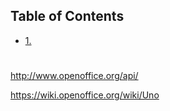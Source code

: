 <nav id="table-of-contents">
<h2>Table of Contents</h2>
<div id="text-table-of-contents">
<ul>
<li><a href="#orgheadline1">1. </a></li>
</ul>
</div>
</nav>


# <a id="orgheadline1"></a>

<http://www.openoffice.org/api/>

<https://wiki.openoffice.org/wiki/Uno>